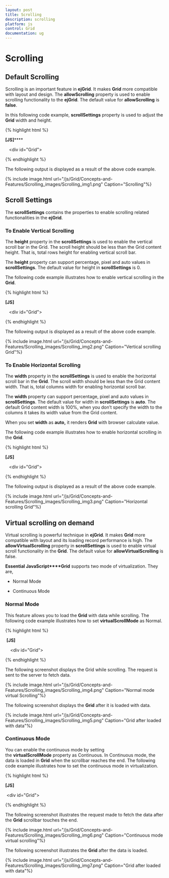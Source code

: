 ```yaml
---
layout: post
title: Scrolling
description: scrolling
platform: js
control: Grid
documentation: ug
---
```


# Scrolling

## Default Scrolling

Scrolling is an important feature in **ejGrid**. It makes **Grid** more compatible with layout and design. The **allowScrolling** property is used to enable scrolling functionality to the **ejGrid**. The default value for **allowScrolling** is **false**.

In this following code example, **scrollSettings** property is used to adjust the **Grid** width and height. 

{% highlight html %}

**[JS]******

   <div id="Grid"></div>
        <script type="text/javascript">
        $(function () {
            $("#Grid").ejGrid({
                // the datasource "window.gridData" is referred from jsondata.min.js
                dataSource: ej.DataManager(window.gridData).executeLocal(ej.Query().take(30)),
**allowScrolling: true,**
**scrollSettings: { width: 886, height: 300 },**                
                columns: [
                             { field: "OrderID", headerText: "Order ID", textAlign: ej.TextAlign.Right, width: 100 },
                             { field: "CustomerID", headerText: "Customer ID", width: 100 },
                             { field: "EmployeeID", headerText: "Employee ID", textAlign: ej.TextAlign.Right, width: 100 },
                             { field: "Freight", headerText: "Freight", textAlign: ej.TextAlign.Right, width: 100, format: "{0:C}" },
                             { field: "ShipCity", headerText: "Ship City", width: 100 },
                             { field: "ShipName", headerText: "Ship Name", width: 100 },
                             { field: "OrderDate", headerText: "Order Date", textAlign: ej.TextAlign.Right, format: "{0:MM/dd/yyyy}", width: 100 },
                             { field: "ShipCountry", headerText: "Ship Country", width: 100 },
                             { field: "ShipPostalCode", headerText: "Postal Code", textAlign: ej.TextAlign.Right, width: 100 },
                             { field: "Verified", headerText: "Verified", width: 100 }
                ]
            });
        });
    </script>


{% endhighlight %}



The following output is displayed as a result of the above code example.

{% include image.html url="/js/Grid/Concepts-and-Features/Scrolling_images/Scrolling_img1.png" Caption="Scrolling"%}

## Scroll Settings

The **scrollSettings** contains the properties to enable scrolling related functionalities in the **ejGrid**.

### To Enable Vertical Scrolling

The **height** property in the **scrollSettings** is used to enable the vertical scroll bar in the Grid. The scroll height should be less than the Grid content height. That is, total rows height for enabling vertical scroll bar.

The **height** property can support percentage, pixel and auto values in **scrollSettings**. The default value for height in **scrollSettings** is 0.

The following code example illustrates how to enable vertical scrolling in the **Grid**. 

{% highlight html %}

**[JS]**   

   <div id="Grid"></div>
        <script type="text/javascript">
        $(function () {
            $("#Grid").ejGrid({
                // the datasource "window.gridData" is referred from jsondata.min.js
                dataSource: ej.DataManager(window.gridData).executeLocal(ej.Query().take(30)),
**allowScrolling: true,**
**scrollSettings: { height: 300 },**                
                columns: [
                             { field: "OrderID", headerText: "Order ID", textAlign: ej.TextAlign.Right, width: 100 },
                             { field: "CustomerID", headerText: "Customer ID", width: 100 },
                             { field: "EmployeeID", headerText: "Employee ID", textAlign: ej.TextAlign.Right, width: 100 },
                             { field: "Freight", headerText: "Freight", textAlign: ej.TextAlign.Right, width: 100, format: "{0:C}" },
                             { field: "ShipCity", headerText: "Ship City", width: 100 },
                             { field: "ShipName", headerText: "Ship Name", width: 100 },
                             { field: "OrderDate", headerText: "Order Date", textAlign: ej.TextAlign.Right, format: "{0:MM/dd/yyyy}", width: 100 },
                             { field: "ShipCountry", headerText: "Ship Country", width: 100 },
                             { field: "ShipPostalCode", headerText: "Postal Code", textAlign: ej.TextAlign.Right, width: 100 },
                             { field: "Verified", headerText: "Verified", width: 100 }
                ]
            });
        });
    </script>


{% endhighlight %}



The following output is displayed as a result of the above code example.

{% include image.html url="/js/Grid/Concepts-and-Features/Scrolling_images/Scrolling_img2.png" Caption="Vertical scrolling Grid"%}

### To Enable Horizontal Scrolling

The **width** property in the **scrollSettings** is used to enable the horizontal scroll bar in the **Grid**. The scroll width should be less than the Grid content width. That is, total columns width for enabling horizontal scroll bar.

The **width** property can support percentage, pixel and auto values in **scrollSettings**. The default value for width in **scrollSettings** is **auto**. The default Grid content width is 100%, when you don’t specify the width to the columns it takes its width value from the Grid content.

When you set **width** as **auto,** it renders **Grid** with browser calculate value.

The following code example illustrates how to enable horizontal scrolling in the **Grid**. 

{% highlight html %}

**[JS]**   

   <div id="Grid"></div>
        <script type="text/javascript">
        $(function () {
            $("#Grid").ejGrid({
                // the datasource "window.gridData" is referred from jsondata.min.js
                dataSource: ej.DataManager(window.gridData).executeLocal(ej.Query().take(30)),
**allowScrolling: true,**
**scrollSettings: { width: 800 },**                
                columns: [
                             { field: "OrderID", headerText: "Order ID", textAlign: ej.TextAlign.Right, width: 100 },
                             { field: "CustomerID", headerText: "Customer ID", width: 100 },
                             { field: "EmployeeID", headerText: "Employee ID", textAlign: ej.TextAlign.Right, width: 100 },
                             { field: "Freight", headerText: "Freight", textAlign: ej.TextAlign.Right, width: 100, format: "{0:C}" },
                             { field: "ShipCity", headerText: "Ship City", width: 100 },
                             { field: "ShipName", headerText: "Ship Name", width: 100 },
                             { field: "OrderDate", headerText: "Order Date", textAlign: ej.TextAlign.Right, format: "{0:MM/dd/yyyy}", width: 100 },
                             { field: "ShipCountry", headerText: "Ship Country", width: 100 },
                             { field: "ShipPostalCode", headerText: "Postal Code", textAlign: ej.TextAlign.Right, width: 100 },
                             { field: "Verified", headerText: "Verified", width: 100 }
                ]
            });
        });
    </script>


{% endhighlight %}



The following output is displayed as a result of the above code example.

{% include image.html url="/js/Grid/Concepts-and-Features/Scrolling_images/Scrolling_img3.png" Caption="Horizontal scrolling Grid"%}

## Virtual scrolling on demand

Virtual scrolling is powerful technique in **ejGrid**. It makes **Grid** more compatible with layout and its loading record performance is high. The **allowVirtualScrolling** property in **scrollSettings** is used to enable virtual scroll functionality in the **Grid**. The default value for **allowVirtualScrolling** is false.

**Essential JavaScript****Grid** supports two mode of virtualization. They are,

* Normal Mode

* Continuous Mode

### Normal Mode

This feature allows you to load the **Grid** with data while scrolling. The following code example illustrates how to set **virtualScrollMode** as Normal.

{% highlight html %}

 **[JS]**

    <div id="Grid"></div>
    <script>
        $(function () {
            $("#Grid").ejGrid({
                dataSource: ej.DataManager("http://mvc.syncfusion.com/Services/Northwnd.svc/Orders"),
                allowScrolling: true,
                scrollSettings: { width: 0, height: 300, **allowVirtualScrolling: true,****virtualScrollMode: ej.Grid.VirtualScrollMode.Normal** },
                columns: [
            { field: "OrderID", headerText: "Order ID", isPrimaryKey: true, textAlign: ej.TextAlign.Right },
            { field: "CustomerID", headerText: "Customer ID" },
            { field: "EmployeeID", headerText: "Employee ID", textAlign: ej.TextAlign.Right },
            { field: "Freight", headerText: "Freight", textAlign: ej.TextAlign.Right, format: "{0:C}" },
            { field: "ShipCity", headerText: "Ship City" },
            { field: "ShipName", headerText: "Ship Name" }
                ]
            });
        })
    </script>


{% endhighlight %}



The following screenshot displays the Grid while scrolling. The request is sent to the server to fetch data.

{% include image.html url="/js/Grid/Concepts-and-Features/Scrolling_images/Scrolling_img4.png" Caption="Normal mode virtual Scrolling"%}

The following screenshot displays the **Grid** after it is loaded with data.

{% include image.html url="/js/Grid/Concepts-and-Features/Scrolling_images/Scrolling_img5.png" Caption="Grid after loaded with data"%}

### Continuous Mode

You can enable the continuous mode by setting the **virtualScrollMode** property as Continuous. In Continuous mode, the data is loaded in **Grid** when the scrollbar reaches the end. The following code example illustrates how to set the continuous mode in virtualization.

{% highlight html %}

**[JS]**

 <div id="Grid"></div>
    <script>
        $(function () {
            $("#Grid").ejGrid({
                dataSource: ej.DataManager("http://mvc.syncfusion.com/Services/Northwnd.svc/Orders"),
                allowScrolling: true,
                scrollSettings: { width: 0, height: 300, allowVirtualScrolling: true, **virtualScrollMode: ej.Grid.VirtualScrollMode.Continuous** },
                columns: [
            { field: "OrderID", headerText: "Order ID", isPrimaryKey: true, textAlign: ej.TextAlign.Right },
            { field: "CustomerID", headerText: "Customer ID" },
            { field: "EmployeeID", headerText: "Employee ID", textAlign: ej.TextAlign.Right },
            { field: "Freight", headerText: "Freight", textAlign: ej.TextAlign.Right, format: "{0:C}" },
            { field: "ShipCity", headerText: "Ship City" },
            { field: "ShipName", headerText: "Ship Name" }
                ]
            });
        })
    </script>


{% endhighlight %}



The following screenshot illustrates the request made to fetch the data after the **Grid** scrollbar touches the end.

{% include image.html url="/js/Grid/Concepts-and-Features/Scrolling_images/Scrolling_img6.png" Caption="Continuous mode virtual scrolling"%}

The following screenshot illustrates the **Grid** after the data is loaded.

{% include image.html url="/js/Grid/Concepts-and-Features/Scrolling_images/Scrolling_img7.png" Caption="Grid after loaded with data"%}

